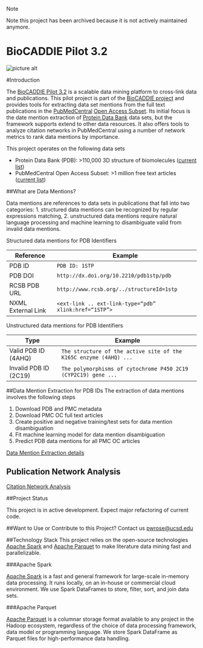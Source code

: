 > [!NOTE]
> Note this project has been archived because it is not actively maintained anymore.


BioCADDIE Pilot 3.2
====

![picture alt](https://github.com/rcsb/BioCaddiePilot32/blob/master/src/main/resources/biocaddie-logo.png)

#Introduction

The [BioCADDIE Pilot 3.2](https://biocaddie.org/group/pilot-project/pilot-project-3-2-development-citation-and-data-access-metrics-applied-rcsb/) is a scalable data mining platform to cross-link data and publications. This pilot project is part of the [BioCADDIE project](https://biocaddie.org/) and provides tools for extracting data set mentions from the full text publications in the [PubMedCentral](http://www.ncbi.nlm.nih.gov/pmc/) [Open Access Subset](http://www.ncbi.nlm.nih.gov/pmc/tools/openftlist/). Its initial focus is the date mention extraction of [Protein Data Bank](http://www.rcsb.org/) data sets, but the framework supports extend to other data resources. It also offers tools to analyze citation networks in PubMedCentral using a number of network metrics to rank data mentions by importance.

This project operates on the following data sets

* Protein Data Bank (PDB): >110,000 3D structure of biomolecules ([current list](http://www.rcsb.org/pdb/search/smartSubquery.do?experimentalMethod=ignore&smartSearchSubtype=HoldingsQuery&moleculeType=ignore))
* PubMedCentral Open Access Subset: >1 million free text articles ([current list](http://www.ncbi.nlm.nih.gov/pmc/?term=open+access[filter]))

##What are Data Mentions?

Data mentions are references to data sets in publications that fall into two categories: 1. structured data mentions can be recognized by regular expressions matching, 2. unstructured data mentions require natural language processing and machine learning to disambiguate valid from invalid data mentions.

Structured data mentions for PDB Identifiers

Reference          | Example
------------------ |---------
PDB ID             | `PDB ID: 1STP`
PDB DOI            | `http://dx.doi.org/10.2210/pdb1stp/pdb`
RCSB PDB URL       | `http://www.rcsb.org/../structureId=1stp`
NXML External Link | `<ext-link .. ext-link-type=“pdb” xlink:href=“1STP”>`


Unstructured data mentions for PDB Identifiers

Type                       | Example
-------------------------- | -------------
Valid PDB ID (4AHQ)        | `The structure of the active site of the K165C enzyme (4AHQ) ...`
Invalid PDB ID (2C19)      | `The polymorphisms of cytochrome P450 2C19 (CYP2C19) gene ...`


##Data Mention Extraction for PDB IDs
The extraction of data mentions involves the following steps

1. Download PDB and PMC metadata
2. Download PMC OC full text articles
3. Create positive and negative training/test sets for data mention disambiguation
4. Fit machine learning model for data mention disambiguation
5. Predict PDB data mentions for all PMC OC articles

[Data Mention Extraction details](https://github.com/rcsb/BioCaddiePilot32/blob/master/src/main/resources/DataMention.md)

## Publication Network Analysis

[Citation Network Analysis](https://github.com/rcsb/BioCaddiePilot32/blob/master/src/main/resources/NetworkAnalysis.md)

##Project Status

This project is in active development. Expect major refactoring of current code.

##Want to Use or Contribute to this Project?
Contact us <pwrose@ucsd.edu>

##Technology Stack
This project relies on the open-source technologies [Apache Spark][Spark] and [Apache Parquet][Parquet] to make literature data mining fast and parallelizable.

###Apache Spark

[Apache Spark][Spark] is a fast and general framework for large-scale in-memory data processing. It runs locally, on an in-house or commercial cloud environment. We use Spark DataFrames to store, filter, sort, and join data sets.

###Apache Parquet

[Apache Parquet][Parquet] is a columnar storage format available to any project in the Hadoop ecosystem, regardless of the choice of data processing framework, data model or programming language. We store Spark DataFrame as Parquet files for high-performance data handling.

[Spark]: https://spark.apache.org/
[Parquet]: https://parquet.apache.org/

